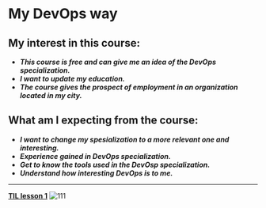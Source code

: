 # My DevOps way

## My interest in this course:
+	___This course is free and can give me an idea of the DevOps specialization.___
+	___I want to update my education.___
+	___The course gives the prospect of employment in an organization located in my city.___

## What am I expecting from the course:
+	___I want to change my spesialization to a more relevant one and interesting.___
+	___Experience gained in DevOps specialization.___
+	___Get to know the tools used in the DevOsp specialization.___
+	___Understand how interesting DevOps is to me.___
---
[__TIL lesson 1__](https://github.com/Vadruk/And_DevOPS/blob/main/les_1/readme.md)
![111](https://www.google.com/url?sa=i&url=https%3A%2F%2Fwww.facebook.com%2FAndersensoft%2F&psig=AOvVaw0fo6KLK4e85-FiwvPjWkAp&ust=1630482739405000&source=images&cd=vfe&ved=0CAgQjRxqFwoTCPDO7tXj2vICFQAAAAAdAAAAABAD)
